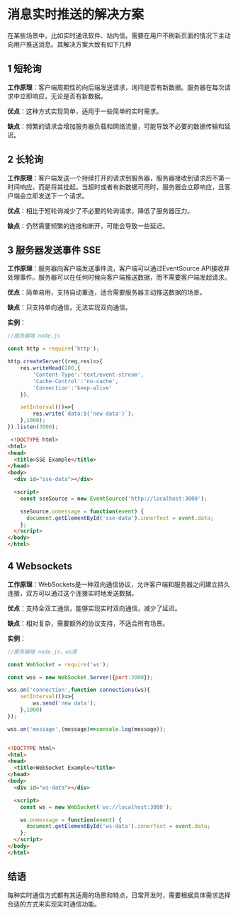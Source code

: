 # 消息实时推送的解决方案

在某些场景中，比如实时通讯软件、站内信。需要在用户不刷新页面的情况下主动向用户推送消息。其解决方案大致有如下几种

## 1 短轮询

**工作原理**：客户端周期性的向后端发送请求，询问是否有新数据。服务器在每次请求中立即响应，无论是否有新数据。

**优点**：这种方式实现简单，适用于一些简单的实时需求。

**缺点**：频繁的请求会增加服务器负载和网络流量，可能导致不必要的数据传输和延迟。

## 2 长轮询

**工作原理**：客户端发送一个持续打开的请求到服务器，服务器接收到请求后不第一时间响应，而是将其挂起。当超时或者有新数据可用时，服务器会立即响应，且客户端会立即发送下一个请求。

**优点**：相比于短轮询减少了不必要的轮询请求，降低了服务器压力。

**缺点**：仍然需要频繁的连接和断开，可能会导致一些延迟。

## 3 服务器发送事件 SSE

**工作原理**：服务器向客户端发送事件流，客户端可以通过EventSource API接收并处理事件。服务器可以在任何时候向客户端推送数据，而不需要客户端发起请求。

**优点**：简单易用，支持自动重连，适合需要服务器主动推送数据的场景。

**缺点**：只支持单向通信，无法实现双向通信。

**实例**：

```javascript
//服务器端 node.js

const http = require('http');

http.createServer((req,res)=>{
    res.writeHead(200,{
        'Content-Type':'text/event-stream',
        'Cache-Control':'no-cache',
        'Connection':'keep-alive'
    });

    setInterval(()=>{
        res.write(`data:${'new data'}`);
    },1000);
}).listen(3000);
```

```html
 <!DOCTYPE html>
<html>
<head>
  <title>SSE Example</title>
</head>
<body>
  <div id="sse-data"></div>

  <script>
    const sseSource = new EventSource('http://localhost:3000');

    sseSource.onmessage = function(event) {
      document.getElementById('sse-data').innerText = event.data;
    };
  </script>
</body>
</html>

```

## 4 Websockets

**工作原理**：WebSockets是一种双向通信协议，允许客户端和服务器之间建立持久连接，双方可以通过这个连接实时地发送数据。

**优点**：支持全双工通信，能够实现实时双向通信，减少了延迟。

**缺点**：相对复杂，需要额外的协议支持，不适合所有场景。

**实例**：

```javascript
//服务器端 node.js、ws库

const WebSocket = require('ws');

const wss = new WebSocket.Server({port:3000});

wss.on('connection',function connections(ws){
    setInterval(()=>{
        ws.send('new data');
    },1000)
});

wss.on('message',(message)=>console.log(message));
```

```html

<!DOCTYPE html>
<html>
<head>
  <title>WebSocket Example</title>
</head>
<body>
  <div id="ws-data"></div>

  <script>
    const ws = new WebSocket('ws://localhost:3000');

    ws.onmessage = function(event) {
      document.getElementById('ws-data').innerText = event.data;
    };
  </script>
</body>
</html>


```



## 结语

每种实时通信方式都有其适用的场景和特点，日常开发时，需要根据具体需求选择合适的方式来实现实时通信功能。
